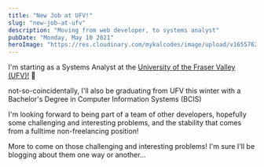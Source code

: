```yaml
---
title: "New Job at UFV!"
slug: "new-job-at-ufv"
description: "Moving from web developer, to systems analyst"
pubDate: "Monday, May 10 2021"
heroImage: "https://res.cloudinary.com/mykalcodes/image/upload/v1655762856/Mykal%20Codes/new-job-at-ufv.jpg"
---
```


I'm starting as a Systems Analyst at the [University of the Fraser Valley (UFV)!](https://ufv.ca) 🎉

not-so-coincidentally, I'll also be graduating from UFV this winter with a Bachelor's Degree in Computer Information Systems (BCIS)

I'm looking forward to being part of a team of other developers, hopefully some challenging and interesting problems, and the stability that comes from
a fulltime non-freelancing position!

More to come on those challenging and interesting problems!
I'm sure I'll be blogging about them one way or another...
